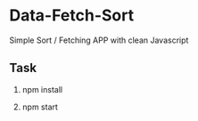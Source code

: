 # Data-Fetch-Sort

Simple Sort / Fetching APP with clean Javascript

## Task

1.  npm install
    
2. npm start 
